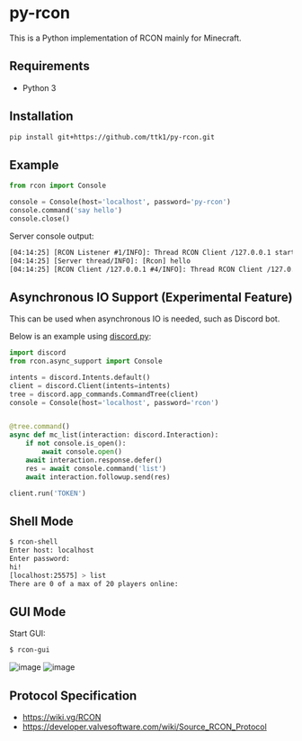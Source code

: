 # py-rcon

This is a Python implementation of RCON mainly for Minecraft.

## Requirements

* Python 3

## Installation

```sh
pip install git+https://github.com/ttk1/py-rcon.git
```

## Example

```py
from rcon import Console

console = Console(host='localhost', password='py-rcon')
console.command('say hello')
console.close()
```

Server console output:

```txt
[04:14:25] [RCON Listener #1/INFO]: Thread RCON Client /127.0.0.1 started
[04:14:25] [Server thread/INFO]: [Rcon] hello
[04:14:25] [RCON Client /127.0.0.1 #4/INFO]: Thread RCON Client /127.0.0.1 shutting down
```

## Asynchronous IO Support (Experimental Feature)

This can be used when asynchronous IO is needed, such as Discord bot.

Below is an example using [discord.py](https://github.com/Rapptz/discord.py):

```py
import discord
from rcon.async_support import Console

intents = discord.Intents.default()
client = discord.Client(intents=intents)
tree = discord.app_commands.CommandTree(client)
console = Console(host='localhost', password='rcon')


@tree.command()
async def mc_list(interaction: discord.Interaction):
    if not console.is_open():
        await console.open()
    await interaction.response.defer()
    res = await console.command('list')
    await interaction.followup.send(res)

client.run('TOKEN')
```

## Shell Mode

```sh
$ rcon-shell
Enter host: localhost
Enter password:
hi!
[localhost:25575] > list
There are 0 of a max of 20 players online:
```

## GUI Mode

Start GUI:

```sh
$ rcon-gui
```

![image](https://user-images.githubusercontent.com/17878271/220715316-d6797f91-b4c2-4907-b28f-8289f3653e02.png)
![image](https://user-images.githubusercontent.com/17878271/220715435-bcfc12af-d5ae-4b6f-8401-f47a6df53278.png)

## Protocol Specification

* https://wiki.vg/RCON
* https://developer.valvesoftware.com/wiki/Source_RCON_Protocol
